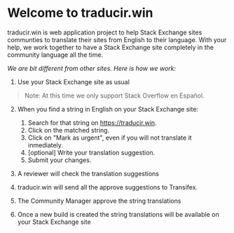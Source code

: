 # Welcome to traducir.win

traducir.win is web application project to help Stack Exchange sites communties to translate their sites from English to their language. With your help, we work together to have a Stack Exchange site completely in the community language all the time.

*We are bit different from other sites. Here is how we work:*

1. Use your Stack Exchange site as usual 

> Note: At this time we only support Stack Overflow en Español.

2. When you find a string in English on your Stack Exchange site:

   1. Search for that string on https://traducir.win.
   2. Click on the matched string.
   3. Click on "Mark as urgent", even if you will not translate it inmediately.
   4. [optional] Write your translation suggestion.
   5. Submit your changes.
   
3. A reviewer will check the translation suggestions
4. traducir.win will send all the approve suggestions to Transifex.
4. The Community Manager approve the string translations
5. Once a new build is created the string translations will be available on your Stack Exchange site
